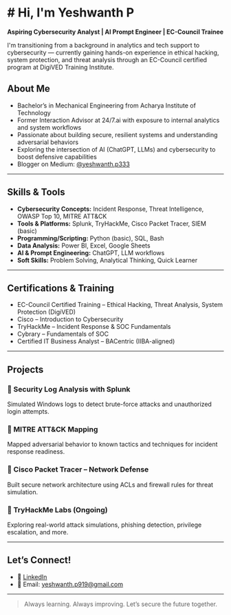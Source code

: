 # #  Hi, I'm Yeshwanth P

**Aspiring Cybersecurity Analyst | AI Prompt Engineer | EC-Council Trainee**

 I'm transitioning from a background in analytics and tech support to cybersecurity — currently gaining hands-on experience in ethical hacking, system protection, and threat analysis through an EC-Council certified program at DigiVED Training Institute.

##  About Me
-  Bachelor’s in Mechanical Engineering from Acharya Institute of Technology  
-  Former Interaction Advisor at 24/7.ai with exposure to internal analytics and system workflows  
-  Passionate about building secure, resilient systems and understanding adversarial behaviors  
-  Exploring the intersection of AI (ChatGPT, LLMs) and cybersecurity to boost defensive capabilities  
-  Blogger on Medium: [@yeshwanth.p333](https://medium.com/@yeshwanth.p333)  

---

##  Skills & Tools
- **Cybersecurity Concepts:** Incident Response, Threat Intelligence, OWASP Top 10, MITRE ATT&CK  
- **Tools & Platforms:** Splunk, TryHackMe, Cisco Packet Tracer, SIEM (basic)  
- **Programming/Scripting:** Python (basic), SQL, Bash  
- **Data Analysis:** Power BI, Excel, Google Sheets  
- **AI & Prompt Engineering:** ChatGPT, LLM workflows  
- **Soft Skills:** Problem Solving, Analytical Thinking, Quick Learner  

---

##  Certifications & Training
- EC-Council Certified Training – Ethical Hacking, Threat Analysis, System Protection (DigiVED)  
-  Cisco – Introduction to Cybersecurity  
-  TryHackMe – Incident Response & SOC Fundamentals  
-  Cybrary – Fundamentals of SOC  
-  Certified IT Business Analyst – BACentric (IIBA-aligned)  

---

##  Projects
### 🔹 Security Log Analysis with Splunk  
Simulated Windows logs to detect brute-force attacks and unauthorized login attempts.

### 🔹 MITRE ATT&CK Mapping  
Mapped adversarial behavior to known tactics and techniques for incident response readiness.

### 🔹 Cisco Packet Tracer – Network Defense  
Built secure network architecture using ACLs and firewall rules for threat simulation.

### 🔹 TryHackMe Labs (Ongoing)  
Exploring real-world attack simulations, phishing detection, privilege escalation, and more.

---

##  Let’s Connect!
- 🔗 [LinkedIn](https://www.linkedin.com/in/yeshwanth-p-b98a2b362/)  
- 📧 Email: yeshwanth.p919@gmail.com  

---

>  Always learning. Always improving. Let’s secure the future together.
